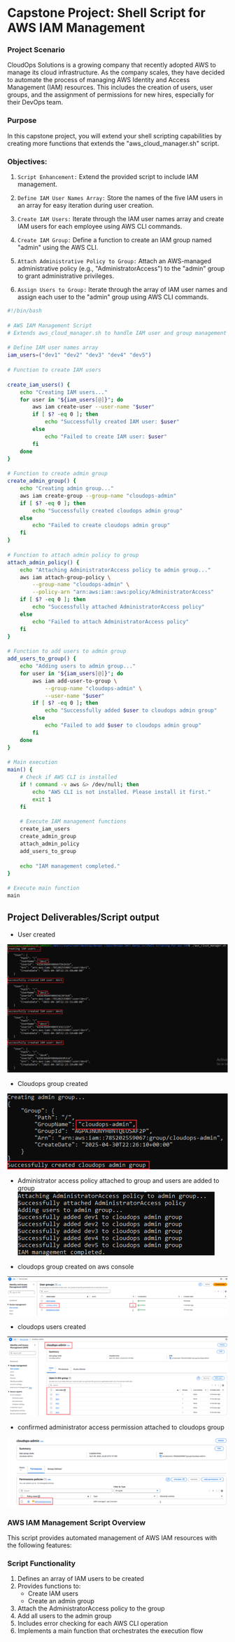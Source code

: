 # Capstone Project: Shell Script for AWS IAM Management

### Project Scenario

CloudOps Solutions is a growing company that recently adopted AWS to manage its cloud infrastructure. As the company scales, they have decided to automate the process of managing AWS Identity and Access Management (IAM) resources. This includes the creation of users, user groups, and the assignment of permissions for new hires, especially for their DevOps team.

### Purpose

In this capstone project, you will extend your shell scripting capabilities by creating more functions that extends the "aws_cloud_manager.sh" script.

### Objectives:

1. `Script Enhancement:` Extend the provided script to include IAM management.

2. `Define IAM User Names Array:` Store the names of the five IAM users in an array for easy iteration during user creation.

3. `Create IAM Users:` Iterate through the IAM user names array and create IAM users for each employee using AWS CLI commands.

4. `Create IAM Group:` Define a function to create an IAM group named "admin" using the AWS CLI.

5. `Attach Administrative Policy to Group:` Attach an AWS-managed administrative policy (e.g., "AdministratorAccess") to the "admin" group to grant administrative privileges.

6. `Assign Users to Group:` Iterate through the array of IAM user names and assign each user to the "admin" group using AWS CLI commands.

```bash
#!/bin/bash

# AWS IAM Management Script
# Extends aws_cloud_manager.sh to handle IAM user and group management

# Define IAM user names array
iam_users=("dev1" "dev2" "dev3" "dev4" "dev5")

# Function to create IAM users

create_iam_users() {
    echo "Creating IAM users..."
    for user in "${iam_users[@]}"; do
        aws iam create-user --user-name "$user"
        if [ $? -eq 0 ]; then
            echo "Successfully created IAM user: $user"
        else
            echo "Failed to create IAM user: $user"
        fi
    done
}

# Function to create admin group
create_admin_group() {
    echo "Creating admin group..."
    aws iam create-group --group-name "cloudops-admin"
    if [ $? -eq 0 ]; then
        echo "Successfully created cloudops admin group"
    else
        echo "Failed to create cloudops admin group"
    fi
}

# Function to attach admin policy to group
attach_admin_policy() {
    echo "Attaching AdministratorAccess policy to admin group..."
    aws iam attach-group-policy \
        --group-name "cloudops-admin" \
        --policy-arn "arn:aws:iam::aws:policy/AdministratorAccess"
    if [ $? -eq 0 ]; then
        echo "Successfully attached AdministratorAccess policy"
    else
        echo "Failed to attach AdministratorAccess policy"
    fi
}

# Function to add users to admin group
add_users_to_group() {
    echo "Adding users to admin group..."
    for user in "${iam_users[@]}"; do
        aws iam add-user-to-group \
            --group-name "cloudops-admin" \
            --user-name "$user"
        if [ $? -eq 0 ]; then
            echo "Successfully added $user to cloudops admin group"
        else
            echo "Failed to add $user to cloudops admin group"
        fi
    done
}

# Main execution
main() {
    # Check if AWS CLI is installed
    if ! command -v aws &> /dev/null; then
        echo "AWS CLI is not installed. Please install it first."
        exit 1
    fi

    # Execute IAM management functions
    create_iam_users
    create_admin_group
    attach_admin_policy
    add_users_to_group

    echo "IAM management completed."
}

# Execute main function
main
```

## Project Deliverables/Script output

- User created

![](img/1.%20users%20created.PNG)

- Cloudops group created

![](img/2.%20cloudops%20group%20created.PNG)

- Administrator access policy attached to group and users are added to group
![](img/3.%20attached%20policy%20to%20group.PNG)

- cloudops group created on aws console

![](img/4.%20cloudops-admin%20created%20in%20aws.PNG)

- cloudops users created

![](img/5.%20cloudops-users%20created.PNG)

- confirmed administrator access permission attached to cloudops group

![](img/6.%20adminstratoraccess%20attached.PNG)

### AWS IAM Management Script Overview

This script provides automated management of AWS IAM resources with the following features:

### Script Functionality

1. Defines an array of IAM users to be created
2. Provides functions to:
    - Create IAM users
    - Create an admin group
3. Attach the AdministratorAccess policy to the group
4. Add all users to the admin group
5. Includes error checking for each AWS CLI operation
6. Implements a main function that orchestrates the execution flow
